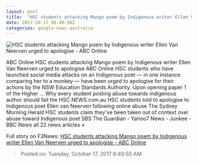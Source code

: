 ```yaml
---
layout: post
title:  "HSC students attacking Mango poem by Indigenous writer Ellen Van Neerven urged to apologise - ABC Online"
date: 2017-10-17 06:49:50Z
categories: google-news-australia
---
```


![HSC students attacking Mango poem by Indigenous writer Ellen Van Neerven urged to apologise - ABC Online](http://www.abc.net.au/news/image/9059156-1x1-700x700.jpg)

ABC Online HSC students attacking Mango poem by Indigenous writer Ellen Van Neerven urged to apologise ABC Online HSC students who have launched social media attacks on an Indigenous poet — in one instance comparing her to a monkey — have been urged to apologise for their actions by the NSW Education Standards Authority. Upon opening paper 1 of the Higher ... Why every student posting abuse towards indigenous author should fail the HSC NEWS.com.au HSC students told to apologise to Indigenous poet Ellen van Neerven following online abuse The Sydney Morning Herald HSC students claim they've been taken out of context over abuse toward Indigenous poet SBS The Guardian - Yahoo7 News - Junkee - BBC News all 22 news articles »


Full story on F3News: [HSC students attacking Mango poem by Indigenous writer Ellen Van Neerven urged to apologise - ABC Online](http://www.f3nws.com/n/CUgcn)

> Posted on: Tuesday, October 17, 2017 6:49:50 AM
